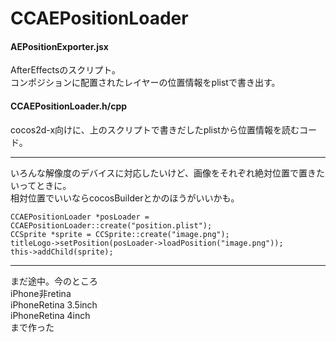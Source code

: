 CCAEPositionLoader
==================
#### AEPositionExporter.jsx
AfterEffectsのスクリプト。  
コンポジションに配置されたレイヤーの位置情報をplistで書き出す。  

#### CCAEPositionLoader.h/cpp
cocos2d-x向けに、上のスクリプトで書きだしたplistから位置情報を読むコード。

---
いろんな解像度のデバイスに対応したいけど、画像をそれぞれ絶対位置で置きたいってときに。  
相対位置でいいならcocosBuilderとかのほうがいいかも。  

    CCAEPositionLoader *posLoader = CCAEPositionLoader::create("position.plist");
    CCSprite *sprite = CCSprite::create("image.png");
    titleLogo->setPosition(posLoader->loadPosition("image.png"));
    this->addChild(sprite);

---
まだ途中。今のところ  
iPhone非retina  
iPhoneRetina 3.5inch  
iPhoneRetina 4inch  
まで作った
